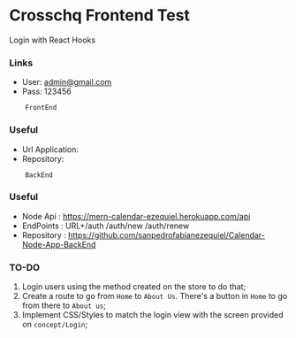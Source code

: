 # Crosschq Frontend Test

Login with React Hooks

### Links
* User:  admin@gmail.com
* Pass:  123456

```
    FrontEnd
```
### Useful
* Url Application:
* Repository: 

```
    BackEnd
```
### Useful
* Node Api  : https://mern-calendar-ezequiel.herokuapp.com/api
* EndPoints : URL+/auth
                  /auth/new
                  /auth/renew
* Repository : https://github.com/sanpedrofabianezequiel/Calendar-Node-App-BackEnd



### TO-DO
1) Login users using the method created on the store to do that;
2) Create a route to go from `Home` to `About Us`.
There's a button in `Home` to go from there to `About us`;
3) Implement CSS/Styles to match the login view with the screen provided on `concept/Login`;